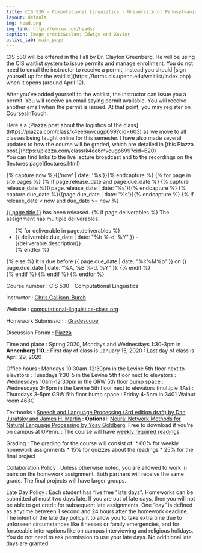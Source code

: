 ```yaml
---
title: CIS 530 - Computational Linguistics - University of Pennsylvania
layout: default
img: head.png
img_link: http://emnxw.com/heads/
caption: Image credit&colon; Edwige and Xavier
active_tab: main_page 
---
```


<div class="alert alert-success" markdown="1">
CIS 530 will be offered in the Fall by Dr. Clayton Greenberg.  He will be using the CIS waitlist system to issue permits and manage enrollment.  You do not need to email the instructor to receive a permit, instead you should [sign yourself up for the waitlist](https://forms.cis.upenn.edu/waitlist/index.php) when it opens (around April 12).  

After you've added yourself to the waitlist, the instructor can issue you a permit.  You will receive an email saying permit available. You will receive another email when the permit is issued. At that point, you may register on CoursesInTouch. 
</div>
	

<!--

If you didn't get a permit for the course, but you're still hoping to get in, then you should follow these steps:
1. [Join the class Piazza](https://piazza.com/upenn/spring2020/cis530).
2. [Add yourself to Gradescope](https://www.gradescope.com/courses/80035) with the entry code __MGZXK3__.
3. [Complete Homework 1](http://computational-linguistics-class.org/assignment1.html) by Wednesday (Jan 22nd) before midnight.

If you don't turn in HW1 on time, then you won't be considered for enrollment if any additional permits become available. 
</div>
-->

<div class="alert alert-warning" markdown="1">
Here's a [Piazza post about the logistics of the class](https://piazza.com/class/k4ee6mvcugp699?cid=603) as we move to all classes being taught online for this semester.  I have also made several updates to how the course will be graded, which are detailed in [this Piazza post.](https://piazza.com/class/k4ee6mvcugp699?cid=620)
</div>

<div class="alert alert-warning" markdown="1">
You can find links to the live lecture broadcast and to the recordings on the [lectures page](lectures.html)
</div>

<!--
<div class="alert alert-info" markdown="1">
Grading updates:
* You can opt to take the course pass/fail.
* I'm giving everyone 10 extra late days. You can use up to 3 late days per HW or quiz.
* Since the team-based project is now harder to coordinate, I'm offering a HW option.  You can opt to do 4 weekly HW assignments instead of the term project.
* I'm allowing everyone to drop their lowest scoring quiz 
* I'm allowing everyone to drop their lowest scoring homework assignment (you cannot drop project milestones if you opt to do the project)
</div>

-->

<!-- Display an alert about upcoming homework assignments -->
{% capture now %}{{'now' | date: '%s'}}{% endcapture %}
{% for page in site.pages %}
{% if page.release_date and page.due_date %}
{% capture release_date %}{{page.release_date | date: '%s'}}{% endcapture %}
{% capture due_date %}{{page.due_date | date: '%s'}}{% endcapture %}
{% if release_date < now and due_date >= now %}
<div class="alert alert-info">
<a href="{{page.url}}">{{ page.title }}</a> has been released.  
{% if page.deliverables %}
The assignment has multiple deliverables.
<ul>
{% for deliverable in page.deliverables %}
<li>{{ deliverable.due_date | date: "%b %-d, %Y" }} - {{deliverable.description}}.</li>
{% endfor %}
</ul>
{% else %}
It is due before {{ page.due_date | date: "%I:%M%p" }} on {{ page.due_date | date: "%A, %B %-d, %Y" }}.
{% endif %}
</div>
{% endif %}
{% endif %}
{% endfor %}
<!-- End alert for upcoming homework assignments -->


Course number
: CIS 530 - Computational Linguistics 

Instructor
: [Chris Callison-Burch](http://www.cis.upenn.edu/~ccb/) 

Website 
: [computational-linguistics-class.org](http://computational-linguistics-class.org/)

Homework Submission
: [Gradescope](https://www.gradescope.com/courses/80035)

Discussion Forum
: [Piazza](https://piazza.com/upenn/spring2020/cis530)

Time and place
: Spring 2020, Mondays and Wednesdays 1:30-3pm in __Annenberg 110__.
: First day of class is January 15, 2020
: Last day of class is April 29, 2020

Office hours
: Mondays 10:30am-12:30pm in the Levine 5th floor next to elevators
: Tuesdays 1:30-5 in the Levine 5th floor next to elevators
: Wednesdays 10am-12:30pm in the GRW 5th floor bump space
: Wednesdays 3-6pm in the Levine 5th floor next to elevators (multiple TAs)
: Thursdays 3-5pm GRW 5th floor bump space
: Friday 4-5pm in 3401 Walnut room 463C


Textbooks
: [Speech and Language Processing (3rd edition draft) by Dan Jurafsky and James H. Martin](https://web.stanford.edu/~jurafsky/slp3/)
: __Optional:__ [Neural Network Methods for Natural Language Processing by Yoav Goldberg](https://www.morganclaypool.com/doi/abs/10.2200/S00762ED1V01Y201703HLT037). Free to download if you're on campus at UPenn.
: The course will have [weekly required readings](lectures.html).  

Grading
: The grading for the course will consist of:
    * 60% for weekly homework assignments 
    * 15% for quizzes about the readings
    * 25% for the final project
    
<!--
The course is not curved.  Here's how letter grades are assigned based on your overall score:

| Score | Grade |
| 97 and above&nbsp;&nbsp;  | A+ | 
| 93-97  | A |
| 90-93 | A- | 
| 87-90 | B+ | 
| 83-87  | B | 
| 80-83 | B- | 
| 75-80 | C+ | 
| 70-75 |  C | 
| 65-70 |  C- | 
| 50-65 | D |
| below 50 | F | 

Passing is 50 and above.
-->

Collaboration Policy
: Unless otherwise noted, you are allowed to work in pairs on the homework assignment.  Both partners will receive the same grade.  The final projects will have larger groups. 

Late Day Policy
: Each student has five free "late days". Homeworks can be submitted at most two days late. If you are out of late days, then you will not be able to get credit for subsequent late assignments. One “day” is defined as anytime between 1 second and 24 hours after the homework deadline. The intent of the late day policy it to allow you to take extra time due to unforseen circumstances like illnesses or family emergencies, and for forseeable interruptions like on campus interviewing and religious holidays. You do not need to ask permission to use your late days. No additional late days are granted.


